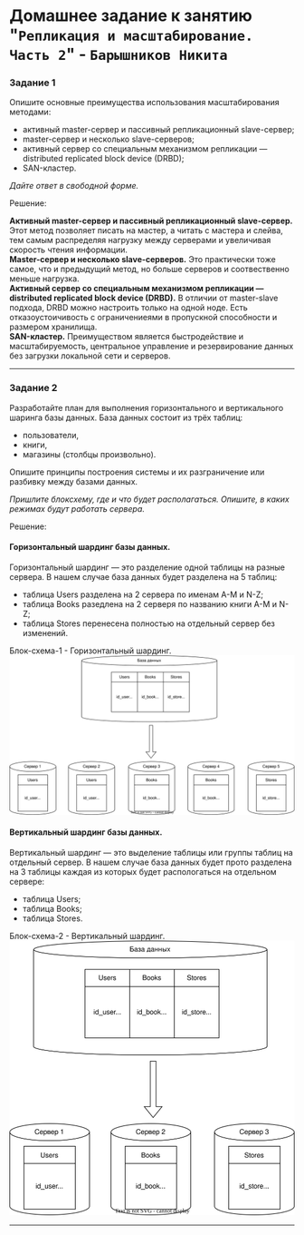 # Домашнее задание к занятию "`Репликация и масштабирование. Часть 2`" - `Барышников Никита`


### Задание 1

Опишите основные преимущества использования масштабирования методами:

- активный master-сервер и пассивный репликационный slave-сервер; 
- master-сервер и несколько slave-серверов;
- активный сервер со специальным механизмом репликации — distributed replicated block device (DRBD);
- SAN-кластер.

*Дайте ответ в свободной форме.*

Решение:

**Активный master-сервер и пассивный репликационный slave-сервер.** Этот метод позволяет писать на мастер, а читать с мастера и слейва, тем самым распределяя нагрузку между серверами и увеличивая скорость чтения информации.  
**Master-сервер и несколько slave-серверов.** Это практически тоже самое, что и предыдущий метод, но больше серверов и соотвественно меньше нагрузка.  
**Активный сервер со специальным механизмом репликации — distributed replicated block device (DRBD).** В отличии от master-slave подхода, DRBD можно настроить только на одной ноде. Есть отказоустоичивость с ограничениеями в пропускной способности и размером хранилища.  
**SAN-кластер.** Преимуществом является быстродействие и масштабируемость, центральное управление и резервирование данных без загрузки локальной сети и серверов.

---

### Задание 2

Разработайте план для выполнения горизонтального и вертикального шаринга базы данных. База данных состоит из трёх таблиц: 

- пользователи, 
- книги, 
- магазины (столбцы произвольно). 

Опишите принципы построения системы и их разграничение или разбивку между базами данных.

*Пришлите блоксхему, где и что будет располагаться. Опишите, в каких режимах будут работать сервера.*

Решение:

#### Горизонтальный шардинг базы данных.
Горизонтальный шардинг — это разделение одной таблицы на разные сервера. В нашем случае база данных будет разделена на 5 таблиц:  
- таблица Users разделена на 2 сервера по именам A-M и N-Z;
- таблица Books разедлена на 2 серверя по названию книги A-M и N-Z;
- таблица Stores перенесена полностью на отдельный сервер без изменений.

Блок-схема-1 - Горизонтальный шардинг.
![Скриншот-1](https://github.com/BaryshnikovNV/Databases-and-information-security/blob/main/img/12-07/12.7.1_Горизонтальный_шардинг.svg)

#### Вертикальный шардинг базы данных.
Вертикальный шардинг — это выделение таблицы или группы таблиц на отдельный сервер. В нашем случае база данных будет прото разделена на 3 таблицы каждая из которых будет распологаться на отдельном сервере:  
- таблица Users;
- таблица Books;
- таблица Stores.

Блок-схема-2 - Вертикальный шардинг.
![Скриншот-2](https://github.com/BaryshnikovNV/Databases-and-information-security/blob/main/img/12-07/12.7.2_Вертикальный_шардинг.svg)

---